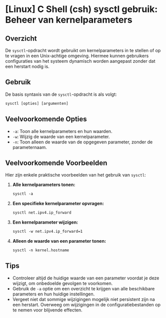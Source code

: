 # [Linux] C Shell (csh) sysctl gebruik: Beheer van kernelparameters

## Overzicht
De `sysctl`-opdracht wordt gebruikt om kernelparameters in te stellen of op te vragen in een Unix-achtige omgeving. Hiermee kunnen gebruikers configuraties van het systeem dynamisch worden aangepast zonder dat een herstart nodig is.

## Gebruik
De basis syntaxis van de `sysctl`-opdracht is als volgt:

```csh
sysctl [opties] [argumenten]
```

## Veelvoorkomende Opties
- `-a`: Toon alle kernelparameters en hun waarden.
- `-w`: Wijzig de waarde van een kernelparameter.
- `-n`: Toon alleen de waarde van de opgegeven parameter, zonder de parameternaam.

## Veelvoorkomende Voorbeelden
Hier zijn enkele praktische voorbeelden van het gebruik van `sysctl`:

1. **Alle kernelparameters tonen:**
   ```csh
   sysctl -a
   ```

2. **Een specifieke kernelparameter opvragen:**
   ```csh
   sysctl net.ipv4.ip_forward
   ```

3. **Een kernelparameter wijzigen:**
   ```csh
   sysctl -w net.ipv4.ip_forward=1
   ```

4. **Alleen de waarde van een parameter tonen:**
   ```csh
   sysctl -n kernel.hostname
   ```

## Tips
- Controleer altijd de huidige waarde van een parameter voordat je deze wijzigt, om onbedoelde gevolgen te voorkomen.
- Gebruik de `-a` optie om een overzicht te krijgen van alle beschikbare parameters en hun huidige instellingen.
- Vergeet niet dat sommige wijzigingen mogelijk niet persistent zijn na een herstart. Overweeg om wijzigingen in de configuratiebestanden op te nemen voor blijvende effecten.